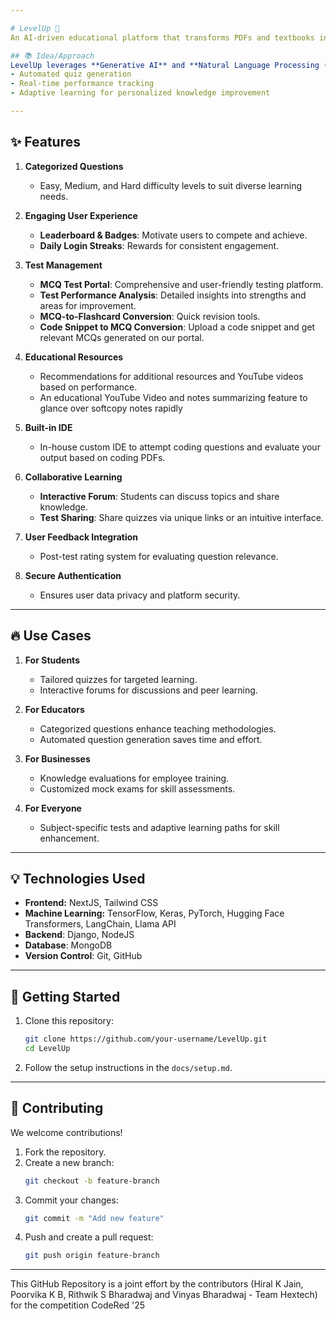```yaml
---

# LevelUp 🚀  
An AI-driven educational platform that transforms PDFs and textbooks into interactive multiple-choice questions (MCQs).  

## 📚 Idea/Approach  
LevelUp leverages **Generative AI** and **Natural Language Processing (NLP)** to create accurate, tailored quizzes to enhance learning experiences. Designed for students, educators, and businesses, it adapts to individual needs by offering:  
- Automated quiz generation  
- Real-time performance tracking  
- Adaptive learning for personalized knowledge improvement  

---
```


## ✨ Features  
1. **Categorized Questions**  
   - Easy, Medium, and Hard difficulty levels to suit diverse learning needs.  

2. **Engaging User Experience**  
   - **Leaderboard & Badges**: Motivate users to compete and achieve.  
   - **Daily Login Streaks**: Rewards for consistent engagement.  

3. **Test Management**  
   - **MCQ Test Portal**: Comprehensive and user-friendly testing platform.  
   - **Test Performance Analysis**: Detailed insights into strengths and areas for improvement.  
   - **MCQ-to-Flashcard Conversion**: Quick revision tools.
   - **Code Snippet to MCQ Conversion**: Upload a code snippet and get relevant MCQs generated on our portal.

4. **Educational Resources**  
   - Recommendations for additional resources and YouTube videos based on performance.
   - An educational YouTube Video and notes summarizing feature to glance over softcopy notes rapidly


5. **Built-in IDE**  
   - In-house custom IDE to attempt coding questions and evaluate your output based on coding PDFs.  

6. **Collaborative Learning**  
   - **Interactive Forum**: Students can discuss topics and share knowledge.  
   - **Test Sharing**: Share quizzes via unique links or an intuitive interface.  

7. **User Feedback Integration**  
   - Post-test rating system for evaluating question relevance.  

8. **Secure Authentication**  
   - Ensures user data privacy and platform security.  

---

## 🔥 Use Cases  

1. **For Students**  
   - Tailored quizzes for targeted learning.  
   - Interactive forums for discussions and peer learning.  

2. **For Educators**  
   - Categorized questions enhance teaching methodologies.  
   - Automated question generation saves time and effort.  

3. **For Businesses**  
   - Knowledge evaluations for employee training.  
   - Customized mock exams for skill assessments.  

4. **For Everyone**  
   - Subject-specific tests and adaptive learning paths for skill enhancement.  

---

## 💡 Technologies Used  
- **Frontend:** NextJS, Tailwind CSS
- **Machine Learning:** TensorFlow, Keras, PyTorch, Hugging Face Transformers, LangChain, Llama API
- **Backend**: Django, NodeJS
- **Database**: MongoDB
- **Version Control**: Git, GitHub

---

## 🚀 Getting Started  
1. Clone this repository:  
   ```bash
   git clone https://github.com/your-username/LevelUp.git
   cd LevelUp
   ```
2. Follow the setup instructions in the `docs/setup.md`.  

---

## 🎯 Contributing  
We welcome contributions!  
1. Fork the repository.  
2. Create a new branch:  
   ```bash
   git checkout -b feature-branch
   ```  
3. Commit your changes:  
   ```bash
   git commit -m "Add new feature"
   ```  
4. Push and create a pull request:  
   ```bash
   git push origin feature-branch
   ```  

---

This GitHub Repository is a joint effort by the contributors (Hiral K Jain, Poorvika K B, Rithwik S Bharadwaj and Vinyas Bharadwaj - Team Hextech) for the competition CodeRed '25
